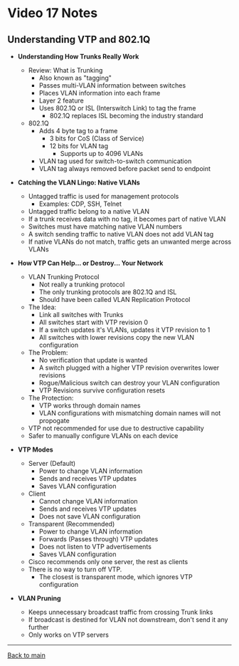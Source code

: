 # Video 17 Notes

## Understanding VTP and 802.1Q
- **Understanding How Trunks Really Work**
  - Review: What is Trunking
    - Also known as "tagging"
    - Passes multi-VLAN information between switches
    - Places VLAN information into each frame
    - Layer 2 feature
    - Uses 802.1Q or ISL (Interswitch Link) to tag the frame
      - 802.1Q replaces ISL becoming the industry standard
  - 802.1Q
    - Adds 4 byte tag to a frame
      - 3 bits for CoS (Class of Service)
      - 12 bits for VLAN tag
        - Supports up to 4096 VLANs
    - VLAN tag used for switch-to-switch communication
    - VLAN tag always removed before packet send to endpoint

- **Catching the VLAN Lingo: Native VLANs**
  - Untagged traffic is used for management protocols
    - Examples: CDP, SSH, Telnet
  - Untagged traffic belong to a native VLAN
  - If a trunk receives data with no tag, it becomes part of native VLAN
  - Switches must have matching native VLAN numbers
  - A switch sending traffic to native VLAN does not add VLAN tag
  - If native VLANs do not match, traffic gets an unwanted merge across VLANs


- **How VTP Can Help... or Destroy... Your Network**
  - VLAN Trunking Protocol
    - Not really a trunking protocol
    - The only trunking protocols are 802.1Q and ISL
    - Should have been called VLAN Replication Protocol
  - The Idea:
    - Link all switches with Trunks
    - All switches start with VTP revision 0
    - If a switch updates it's VLANs, updates it VTP revision to 1
    - All switches with lower revisions copy the new VLAN configuration
  - The Problem:
    - No verification that update is wanted
    - A switch plugged with a higher VTP revision overwrites lower revisions
    - Rogue/Malicious switch can destroy your VLAN configuration
    - VTP Revisions survive configuration resets
  - The Protection:
    - VTP works through domain names
    - VLAN configurations with mismatching domain names will not propogate
  - VTP not recommended for use due to destructive capability
  - Safer to manually configure VLANs on each device


- **VTP Modes**
  - Server (Default)
    - Power to change VLAN information
    - Sends and receives VTP updates
    - Saves VLAN configuration
  - Client
    - Cannot change VLAN information
    - Sends and receives VTP updates
    - Does not save VLAN configuration
  - Transparent (Recommended)
    - Power to change VLAN information
    - Forwards (Passes through) VTP updates
    - Does not listen to VTP advertisements
    - Saves VLAN configuration
  - Cisco recommends only one server, the rest as clients 
  - There is no way to turn off VTP.
    - The closest is transparent mode, which ignores VTP configuration


- **VLAN Pruning**
  - Keeps unnecessary broadcast traffic from crossing Trunk links
  - If broadcast is destined for VLAN not downstream, don't send it any further
  - Only works on VTP servers


---
 
[Back to main](https://github.com/rot0xd/CBTNuggets/blob/master/CCNA/ICND-1/README.md)

